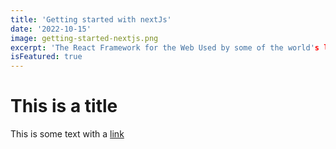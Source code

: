 ```yaml
---
title: 'Getting started with nextJs'
date: '2022-10-15'
image: getting-started-nextjs.png
excerpt: 'The React Framework for the Web Used by some of the world's largest companies, Next.js enables you to create full-stack web applications by extending the latest React features, and integrating powerful Rust-based JavaScript tooling for the fastest builds.'
isFeatured: true
---
```


# This is a title

This is some text with a [link](https://github.com/)
